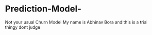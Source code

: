 # Prediction-Model-
Not your usual Churn Model 
My name is Abhinav Bora 
and this is a trial thingy dont judge
